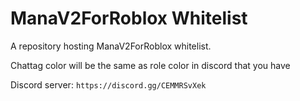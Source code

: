 # ManaV2ForRoblox Whitelist
A repository hosting ManaV2ForRoblox whitelist.

Chattag color will be the same as role color in discord that you have 

Discord server: ``https://discord.gg/CEMMRSvXek``
